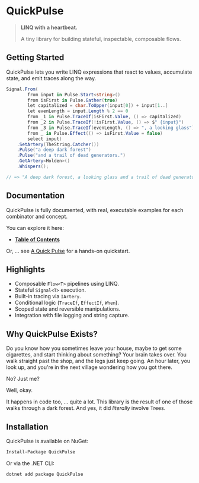 # QuickPulse

> **LINQ with a heartbeat.**
>
> A tiny library for building stateful, inspectable, composable flows.

## Getting Started

QuickPulse lets you write LINQ expressions that react to values, accumulate state, and emit traces along the way.

```csharp
Signal.From(
        from input in Pulse.Start<string>()
        from isFirst in Pulse.Gather(true)
        let capitalized = char.ToUpper(input[0]) + input[1..]
        let evenLength = input.Length % 2 == 0
        from _1 in Pulse.TraceIf(isFirst.Value, () => capitalized)
        from _2 in Pulse.TraceIf(!isFirst.Value, () => $" {input}")
        from _3 in Pulse.TraceIf(evenLength, () => ", a looking glass")
        from _ in Pulse.Effect(() => isFirst.Value = false)
        select input)
    .SetArtery(TheString.Catcher())
    .Pulse("a deep dark forest")
    .Pulse("and a trail of dead generators.")
    .GetArtery<Holden>()
    .Whispers();

// => "A deep dark forest, a looking glass and a trail of dead generators."
```

## Documentation

QuickPulse is fully documented, with real, executable examples for each combinator and concept.

You can explore it here:

* **[Table of Contents](./Docs/ToC.md)**

Or, ... see [A Quick Pulse](./Docs/AQuickPulse.md) for a hands-on quickstart.

## Highlights

* Composable `Flow<T>` pipelines using LINQ.
* Stateful `Signal<T>` execution.
* Built-in tracing via `IArtery`.
* Conditional logic (`TraceIf`, `EffectIf`, `When`).
* Scoped state and reversible manipulations.
* Integration with file logging and string capture.

## Why QuickPulse Exists?

Do you know how you sometimes leave your house, maybe to get some cigarettes, and start thinking about something?
Your brain takes over.
You walk straight past the shop, and the legs just keep going.
An hour later, you look up, and you're in the next village wondering how you got there.

No? Just me?

Well, okay.

It happens in code too, ... quite a lot.
This library is the result of one of those walks through a dark forest.
And yes, it did *literally* involve Trees.


## Installation

QuickPulse is available on NuGet:

```bash
Install-Package QuickPulse
```

Or via the .NET CLI:

```bash
dotnet add package QuickPulse
```

